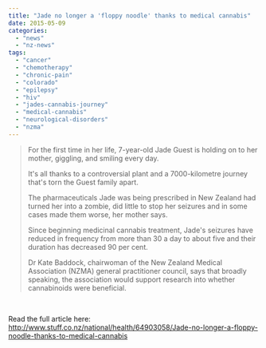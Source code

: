 ```yaml
---
title: "Jade no longer a 'floppy noodle' thanks to medical cannabis"
date: 2015-05-09
categories: 
  - "news"
  - "nz-news"
tags: 
  - "cancer"
  - "chemotherapy"
  - "chronic-pain"
  - "colorado"
  - "epilepsy"
  - "hiv"
  - "jades-cannabis-journey"
  - "medical-cannabis"
  - "neurological-disorders"
  - "nzma"
---
```


> For the first time in her life, 7-year-old Jade Guest is holding on to her mother, giggling, and smiling every day.
> 
> It's all thanks to a controversial plant and a 7000-kilometre journey that's torn the Guest family apart.
> 
> The pharmaceuticals Jade was being prescribed in New Zealand had turned her into a zombie, did little to stop her seizures and in some cases made them worse, her mother says.
> 
> Since beginning medicinal cannabis treatment, Jade's seizures have reduced in frequency from more than 30 a day to about five and their duration has decreased 90 per cent.
> 
> Dr Kate Baddock, chairwoman of the New Zealand Medical Association (NZMA) general practitioner council, says that broadly speaking, the association would support research into whether cannabinoids were beneficial.

 

Read the full article here: http://www.stuff.co.nz/national/health/64903058/Jade-no-longer-a-floppy-noodle-thanks-to-medical-cannabis

